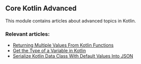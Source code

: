 ## Core Kotlin Advanced

This module contains articles about advanced topics in Kotlin.

### Relevant articles:

- [Returning Multiple Values From Kotlin Functions](https://www.baeldung.com/kotlin/returning-multiple-values)
- [Get the Type of a Variable in Kotlin](https://www.baeldung.com/kotlin/find-type-variable)
- [Serialize Kotlin Data Class With Default Values Into JSON](https://www.baeldung.com/kotlin/data-class-json-serialize-default-values)
